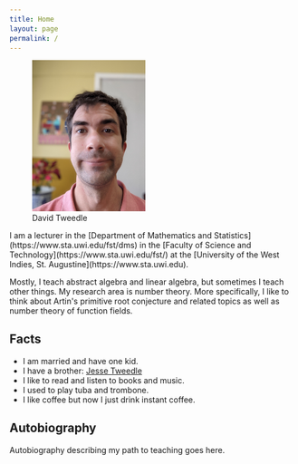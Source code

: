 ```yaml
---
title: Home
layout: page
permalink: /
---
```

<figure>
  <img src = "assets/david-tweedle-march-2020.jpg" width = "200px" alt = "David Tweedle">
  <figcaption>David Tweedle
  </figcaption>
</figure>
I am a lecturer in the [Department of Mathematics and Statistics](https://www.sta.uwi.edu/fst/dms) in the [Faculty of Science and Technology](https://www.sta.uwi.edu/fst/) at the [University of the West Indies, St. Augustine](https://www.sta.uwi.edu).

Mostly, I teach abstract algebra and linear algebra, but sometimes I teach other things.
My research area is number theory.
More specifically, I like to think about Artin's primitive root conjecture and related topics as well as number theory of function fields.

## Facts ##
- I am married and have one kid.
- I have a brother: [Jesse Tweedle](https://github.com/tweed1e)
- I like to read and listen to books and music.
- I used to play tuba and trombone.
- I like coffee but now I just drink instant coffee.

## Autobiography ##
Autobiography describing my path to teaching goes here.
